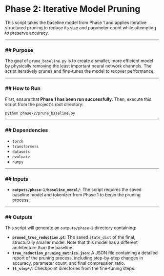 # Phase 2: Iterative Model Pruning

This script takes the baseline model from Phase 1 and applies iterative structured pruning to reduce its size and parameter count while attempting to preserve accuracy.

---

### ## Purpose

The goal of `prune_baseline.py` is to create a smaller, more efficient model by physically removing the least important neural network channels. The script iteratively prunes and fine-tunes the model to recover performance.

---

### ## How to Run

First, ensure that **Phase 1 has been run successfully**. Then, execute this script from the project's root directory:

```bash
python phase-2/prune_baseline.py
```

---

### ## Dependencies

* `torch`
* `transformers`
* `datasets`
* `evaluate`
* `numpy`

---

### ## Inputs

* **`outputs/phase-1/baseline_model/`**: The script requires the saved baseline model and tokenizer from Phase 1 to begin the pruning process.

---

### ## Outputs

This script will generate an `outputs/phase-2` directory containing:

* **`pruned_true_reduction.pt`**: The saved `state_dict` of the final, structurally smaller model. Note that this model has a different architecture than the baseline.
* **`true_reduction_pruning_metrics.json`**: A JSON file containing a detailed report of the pruning process, including step-by-step changes in accuracy, parameter count, and final compression ratio.
* **`ft_step*/`**: Checkpoint directories from the fine-tuning steps.